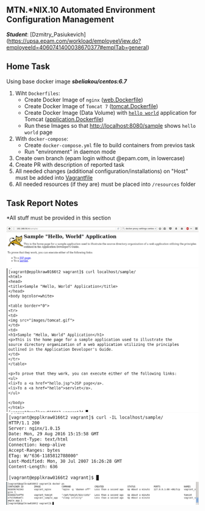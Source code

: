 MTN.*NIX.10 Automated Environment Configuration Management
---

***Student***: [Dzmitry_Pasiukevich] (https://upsa.epam.com/workload/employeeView.do?employeeId=4060741400038670377#emplTab=general)

Home Task
---

Using base docker image ***sbeliakou/centos:6.7***

1. Wiht ```Dockerfiles```:
    - Create Docker Image of ```nginx``` ([web.Dockerfile](/web.Dockerfile))
    - Create Docker Image of ```Tomcat 7``` ([tomcat.Dockerfile](/tomcat.Dockerfile))
    - Create Docker Image (Data Volume) with [```hello world```](https://tomcat.apache.org/tomcat-7.0-doc/appdev/sample/sample.war) application for Tomcat ([application.Dockerfile](application.Dockerfile))
    - Run these Images so that [http://localhost:8080/sample](#before-web) shows ```hello world``` page
2. With ```docker-compose```:
    - Create ```docker-compose.yml``` file to build containers from previos task
    - Run "environment" in daemon mode
3. Create own branch (epam login without @epam.com, in lowercase)
4. Create PR with description of reported task
5. All needed changes (additional configuration/installations) on "Host" must be added into [Vagrantfile](/Vagrantfile)
6. All needed resources (if they are) must be placed into ```/resources``` folder

Task Report Notes
---
*All stuff must be provided in this section

<a id="before-web"></a>
![Alt text](resources/4.png "web")
![Alt text](resources/1.png "curl content")
![Alt text](resources/2.png "curn header")
![Alt text](resources/3.png "containers")


